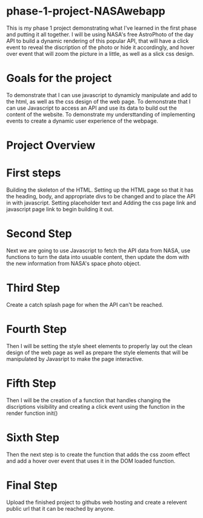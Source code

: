 # phase-1-project-NASAwebapp
This is my phase 1 project demonstrating what I've learned in the first phase and putting it all together. I will be using NASA's free AstroPhoto of the day API to build a dynamic rendering of this popular API, that will have a click event to reveal the discription of the photo or hide it accordingly, and hover over event that will zoom the picture in a little, as well as a slick css design.


# Goals for the project

To demonstrate that I can use javascript to dynamicly manipulate and add to the html, as well as the css design of the web page. To demonstrate that I can use Javascript to access an API and use its data to build out the content of the website. To demonstrate my understtanding of implementing events to create a dynamic user experience of the webpage.

# Project Overview



# First steps

Building the skeleton of the HTML. Setting up the HTML page so that it has the heading, body, and appropriate divs to be changed and to place the API in with javascript. Setting placeholder text and  Adding the css page link and javascript page link to begin building it out.

# Second Step

Next we are going to use Javascript to fetch the API data from NASA, use functions to turn the data into usuable content, then update the dom with the new information from NASA's space photo object.

# Third Step

Create a catch splash page for when the API can't be reached.

# Fourth Step

Then I will be setting the style sheet elements to properly lay out the clean design of the web page as well as prepare the style elements that will be manipulated by Javasript to make the page interactive.

# Fifth Step

Then I will be the creation of a function that handles changing the discriptions visibility and creating a click event using the function in the render function init()

# Sixth Step

Then the next step is to create the function that adds the css zoom effect and add a hover over event that uses it in the DOM loaded function.

# Final Step

Upload the finished project to githubs web hosting and create a relevent public url that it can be reached by anyone.